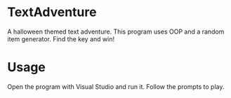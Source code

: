 # TextAdventure
A halloween themed text adventure. This program uses OOP and a random item generator. Find the key and win!

# Usage
Open the program with Visual Studio and run it. Follow the prompts to play.
